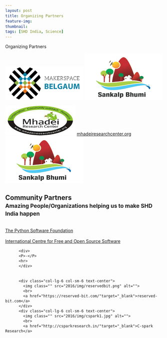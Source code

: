 ```yaml
---
layout: post
title: Organizing Partners
feature-img:
thumbnail:
tags: [SHD India, Science]
---
```


Organizing Partners

![Makerspace Belgaum](assets/img/msblogo.jpg)
![Sankalpbhoomi](assets/img/sankalpbhoomi.jpg)


 
<img class="" src="assets/img/mhadei.jpg" alt="">
  <a href="http://mhadeiresearchcenter.org"target="_blank">mhadeiresearchcenter.org</a>


  <img class="" src="assets/img/sankalpbhoomi.jpg" alt="">
  

         
 <div class="post-preview">
            <h2 id='sponsors' class="post-title">
              Community Partners </br><small>Amazing People/Organizations helping us to make SHD India happen</small>
            </h2>
          </div>
          <div class="col-lg-6 col-sm-6 text-center">
            <img class="" src="2016/img/psflogo.png" alt="">
            <br>
            <a href="https://www.python.org/psf/"target="_blank">The Python Software Foundation</a>
          </div>
          <div class="col-lg-6 col-sm-6 text-center">
            <img class="" src="2016/img/icfosslogo.jpeg" alt="">
            <br>
            <a href="http://icfoss.in/"target="_blank">International Centre for Free and Open Source Software</a>
          </div>
          
          <div>
          <P>-</P>
          <hr>
          </div>


          <div class="col-lg-6 col-sm-6 text-center">
            <img class="" src="2016/img/reservedbit.png" alt="">
            <br>
            <a href="https://reserved-bit.com/"target="_blank">reserved-bit.com</a>
          </div>
          <div class="col-lg-6 col-sm-6 text-center">
            <img class="" src="2016/img/cspark1.jpg" alt="">
            <br>
            <a href="http://csparkresearch.in/"target="_blank">C-spark Research</a>
</div>
